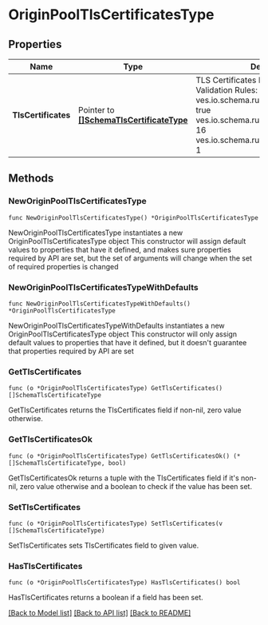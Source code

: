 # OriginPoolTlsCertificatesType

## Properties

Name | Type | Description | Notes
------------ | ------------- | ------------- | -------------
**TlsCertificates** | Pointer to [**[]SchemaTlsCertificateType**](SchemaTlsCertificateType.md) |  TLS Certificates  Required: YES  Validation Rules:   ves.io.schema.rules.message.required: true   ves.io.schema.rules.repeated.max_items: 16   ves.io.schema.rules.repeated.min_items: 1  | [optional] 

## Methods

### NewOriginPoolTlsCertificatesType

`func NewOriginPoolTlsCertificatesType() *OriginPoolTlsCertificatesType`

NewOriginPoolTlsCertificatesType instantiates a new OriginPoolTlsCertificatesType object
This constructor will assign default values to properties that have it defined,
and makes sure properties required by API are set, but the set of arguments
will change when the set of required properties is changed

### NewOriginPoolTlsCertificatesTypeWithDefaults

`func NewOriginPoolTlsCertificatesTypeWithDefaults() *OriginPoolTlsCertificatesType`

NewOriginPoolTlsCertificatesTypeWithDefaults instantiates a new OriginPoolTlsCertificatesType object
This constructor will only assign default values to properties that have it defined,
but it doesn't guarantee that properties required by API are set

### GetTlsCertificates

`func (o *OriginPoolTlsCertificatesType) GetTlsCertificates() []SchemaTlsCertificateType`

GetTlsCertificates returns the TlsCertificates field if non-nil, zero value otherwise.

### GetTlsCertificatesOk

`func (o *OriginPoolTlsCertificatesType) GetTlsCertificatesOk() (*[]SchemaTlsCertificateType, bool)`

GetTlsCertificatesOk returns a tuple with the TlsCertificates field if it's non-nil, zero value otherwise
and a boolean to check if the value has been set.

### SetTlsCertificates

`func (o *OriginPoolTlsCertificatesType) SetTlsCertificates(v []SchemaTlsCertificateType)`

SetTlsCertificates sets TlsCertificates field to given value.

### HasTlsCertificates

`func (o *OriginPoolTlsCertificatesType) HasTlsCertificates() bool`

HasTlsCertificates returns a boolean if a field has been set.


[[Back to Model list]](../README.md#documentation-for-models) [[Back to API list]](../README.md#documentation-for-api-endpoints) [[Back to README]](../README.md)


